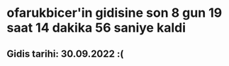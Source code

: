 # ofarukbicer'in gidisine son 8 gun 19 saat 14 dakika 56 saniye kaldi

## Gidis tarihi: 30.09.2022 :(